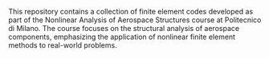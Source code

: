 This repository contains a collection of finite element codes developed as part of the Nonlinear Analysis of Aerospace Structures course at Politecnico di Milano. The course focuses on the structural analysis of aerospace components, emphasizing the application of nonlinear finite element methods to real-world problems.

